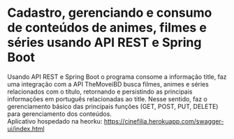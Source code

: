 # Cadastro, gerenciando e consumo de conteúdos de animes, filmes e séries usando API REST e Spring Boot
Usando API REST e Spring Boot o programa consome a informação title, faz uma integração com a API TheMoveiBD busca filmes, animes e séries relacionados com o título, retornando e persistindo as principais informações em português relacionadas ao title. Nesse sentido, faz o gerenciamento básico das principais funções (GET, POST, PUT, DELETE) para gerenciamento dos conteúdos.<br/>
Aplicativo hospedado na heorku: https://cinefilia.herokuapp.com/swagger-ui/index.html
